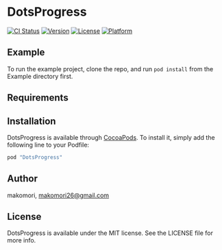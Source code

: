 # DotsProgress

[![CI Status](http://img.shields.io/travis/makomori/DotsProgress.svg?style=flat)](https://travis-ci.org/makomori/DotsProgress)
[![Version](https://img.shields.io/cocoapods/v/DotsProgress.svg?style=flat)](http://cocoapods.org/pods/DotsProgress)
[![License](https://img.shields.io/cocoapods/l/DotsProgress.svg?style=flat)](http://cocoapods.org/pods/DotsProgress)
[![Platform](https://img.shields.io/cocoapods/p/DotsProgress.svg?style=flat)](http://cocoapods.org/pods/DotsProgress)

## Example

To run the example project, clone the repo, and run `pod install` from the Example directory first.

## Requirements

## Installation

DotsProgress is available through [CocoaPods](http://cocoapods.org). To install
it, simply add the following line to your Podfile:

```ruby
pod "DotsProgress"
```

## Author

makomori, makomori26@gmail.com

## License

DotsProgress is available under the MIT license. See the LICENSE file for more info.
